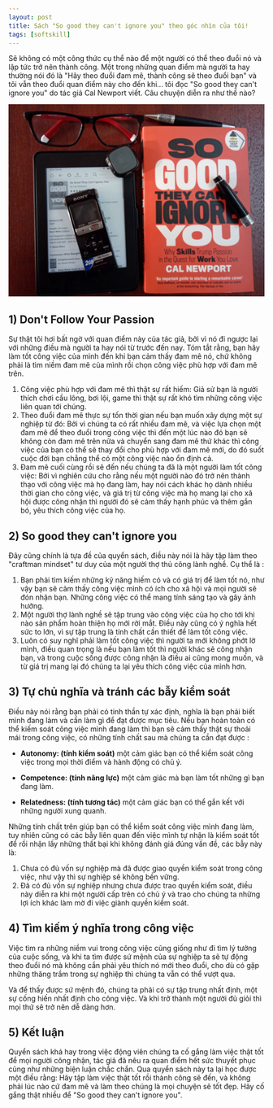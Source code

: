 ```yaml
---
layout: post
title: Sách "So good they can't ignore you" theo góc nhìn của tôi!
tags: [softskill]
---
```




Sẽ không có một công thức cụ thể nào để một người có thể theo đuổi nó và lập tức trở nên thành công. Một trong những quan điểm mà người ta hay thường nói đó là "Hãy theo đuổi đam mê, thành công sẽ theo đuổi bạn" và tôi vẫn theo đuổi quan điểm này cho đến khi... tôi đọc "So good they can't ignore you" do tác giả Cal Newport viết. Câu chuyện diễn ra như thế nào?

![](/img/Mar_2019/so_good_they_.jpeg)

## 1) Don't Follow Your Passion

Sự thật tôi hơi bất ngờ với quan điểm này của tác giả, bởi vì nó đi ngược lại với những điều mà người ta hay nói từ trước đến nay. Tóm tắt rằng, bạn hãy làm tốt công việc của mình đến khi bạn cảm thấy đam mê nó, chứ không phải là tìm niềm đam mê của mình rồi chọn công việc phù hợp với đam mê trên.

1. Công việc phù hợp với đam mê thì thật sự rất hiếm: Giả sử bạn là người thích chơi cầu lông, bơi lội, game thì thật sự rất khó tìm những công việc liên quan tới chúng.
2. Theo đuổi đam mê thực sự tốn thời gian nếu bạn muốn xây dựng một sự nghiệp từ đó: Bởi vì chúng ta có rất nhiều đam mê, và việc lựa chọn một đam mê để theo đuổi trong công việc thì đến một lúc nào đó bạn sẽ không còn đam mê trên nữa và chuyển sang đam mê thứ khác thì công việc của bạn có thể sẽ thay đổi cho phù hợp với đam mê mới, do đó suốt cuộc đời bạn chẳng thể có một công việc nào ổn định cả.
3. Đam mê cuối cùng rồi sẽ đến nếu chúng ta đã là một người làm tốt công việc: Bởi vì nghiên cứu cho rằng nếu một người nào đó trở nên thành thạo với công việc mà họ đang làm, hay nói cách khác họ dành nhiều thời gian cho công việc, và giá trị từ công việc mà họ mang lại cho xã hội được công nhận thì người đó sẽ cảm thấy hạnh phúc và thêm gắn bó, yêu thích công việc của họ.

## 2) So good they can't ignore you

Đây cũng chính là tựa đề của quyển sách, điều này nói là hãy tập làm theo "craftman mindset" tư duy của một người thợ thủ công lành nghề. Cụ thể là :

1. Bạn phải tìm kiếm những kỹ năng hiếm có và có giá trị để làm tốt nó, như vậy bạn sẽ cảm thấy công việc mình có ích cho xã hội và mọi người sẽ đón nhận bạn. Những công việc có thể mang tính sáng tạo và gây ảnh hưởng.
2. Một người thợ lành nghề sẽ tập trung vào công việc của họ cho tới khi nào sản phẩm hoàn thiện họ mới rời mắt. Điều này cũng có ý nghĩa hết sức to lớn, vì sự tập trung là tính chất cần thiết để làm tốt công việc.
3. Luôn có suy nghĩ phải làm tốt công việc thì người ta mới không phớt lờ mình, điều quan trọng là nếu bạn làm tốt thì người khác sẽ công nhận bạn, và trong cuộc sống được công nhận là điều ai cũng mong muốn, và từ giá trị mang lại đó chúng ta lại yêu thích công việc của mình hơn.

## 3) Tự chủ nghĩa và tránh các bẫy kiểm soát

Điều này nói rằng bạn phải có tinh thần tự xác định, nghĩa là bạn phải biết mình đang làm và cần làm gì để đạt được mục tiêu. Nếu bạn hoàn toàn có thể kiếm soát công việc mình đang làm thì bạn sẽ cảm thấy thật sự thoải mái trong công việc, có những tính chất sau mà chúng ta cần đạt được :

* **Autonomy: (tính kiểm soát)** một cảm giác bạn có thể kiểm soát công việc trong mọi thời điểm và hành động có chủ ý.
* **Competence: (tính năng lực)** một cảm giác mà bạn làm tốt những gì bạn đang làm.

* **Relatedness: (tính tương tác)** một cảm giác bạn có thể gắn kết với những người xung quanh.

Những tính chất trên giúp bạn có thể kiểm soát công việc mình đang làm, tuy nhiên cũng có các bẫy liên quan đến việc mình tự nhận là kiểm soát tốt để rồi nhận lấy những thất bại khi không đánh giá đúng vấn đề, các bẫy này là:

1. Chưa có đủ vốn sự nghiệp mà đã được giao quyền kiểm soát trong công việc, như vậy thì sự nghiệp sẽ không bền vững.
2. Đã có đủ vốn sự nghiệp nhưng chưa được trao quyền kiểm soát, điều này diễn ra khi một người cấp trên có chủ ý và trao cho chúng ta những lợi ích khác làm mờ đi việc giành quyền kiểm soát.

## 4) Tìm kiếm ý nghĩa trong công việc

Việc tìm ra những niềm vui trong công việc cũng giống như đi tìm lý tưởng của cuộc sống, và khi ta tìm được sứ mệnh của sự nghiệp ta sẽ tự động theo đuổi nó mà không cần phải yêu thích nó mới theo đuổi, cho dù có gặp những thăng trầm trong sự nghiệp thì chúng ta vẫn có thể vượt qua.

Và để thấy được sứ mệnh đó, chúng ta phải có sự tập trung nhất định, một sự cống hiến nhất định cho công việc. Và khi trở thành một người đủ giỏi thì mọi thứ sẽ trở nên dễ dàng hơn.

## 5) Kết luận

Quyển sách khá hay trong việc động viên chúng ta cố gắng làm việc thật tốt để mọi người công nhận, tác giả đã nêu ra quan điểm hết sức thuyết phục cũng như những biện luận chắc chắn. Qua quyển sách này ta lại học được một điều rằng: Hãy tập làm việc thật tốt rồi thành công sẽ đến, và không phải lúc nào cứ đam mê và làm theo chúng là mọi chuyện sẽ tốt đẹp. Hãy cố gắng thật nhiều để "So good they can't ignore you".
